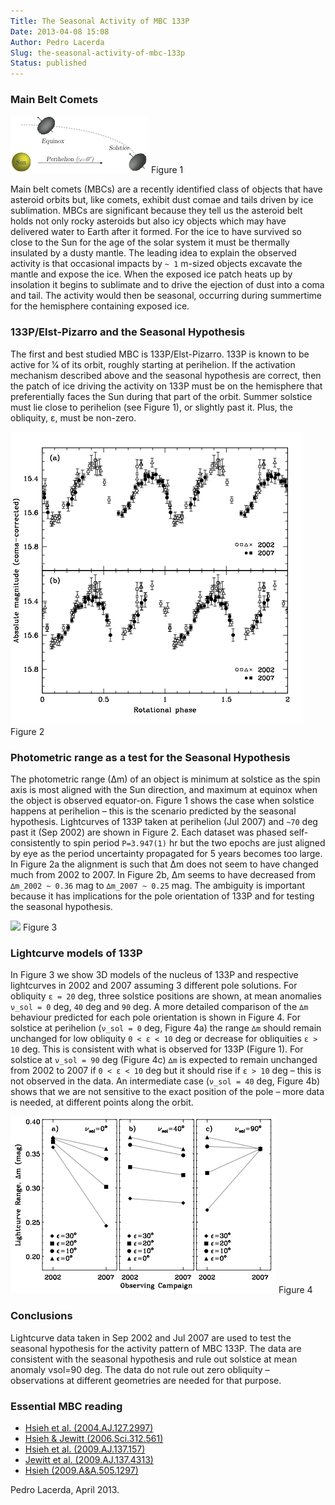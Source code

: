 ```yaml
---
Title: The Seasonal Activity of MBC 133P
Date: 2013-04-08 15:08
Author: Pedro Lacerda
Slug: the-seasonal-activity-of-mbc-133p
Status: published
---
```


### Main Belt Comets

![](figs/2013/04/2f318.png) Figure 1

Main belt comets (MBCs) are a recently identified class of objects that have asteroid orbits but, like comets, exhibit dust comae and tails driven by ice sublimation. MBCs are significant because they tell us the asteroid belt holds not only rocky asteroids but also icy objects which may have delivered water to Earth after it formed. For the ice to have survived so close to the Sun for the age of the solar system it must be thermally insulated by a dusty mantle. The leading idea to explain the observed activity is that occasional impacts by `~ 1` m-sized objects excavate the mantle and expose the ice. When the exposed ice patch heats up by insolation it begins to sublimate and to drive the ejection of dust into a coma and tail. The activity would then be seasonal, occurring during summertime for the hemisphere containing exposed ice.

### 133P/Elst-Pizarro and the Seasonal Hypothesis

The first and best studied MBC is 133P/Elst-Pizarro. 133P is known to be active for 1⁄4 of its orbit, roughly starting at perihelion. If the activation mechanism described above and the seasonal hypothesis are correct, then the patch of ice driving the activity on 133P must be on the hemisphere that preferentially faces the Sun during that part of the orbit. Summer solstice must lie close to perihelion (see Figure 1), or slightly past it. Plus, the obliquity, ε, must be non-zero.

![](figs/2013/04/e42e4.png?w=400) Figure 2

### Photometric range as a test for the Seasonal Hypothesis

The photometric range (∆m) of an object is minimum at solstice as the spin axis is most aligned with the Sun direction, and maximum at equinox when the object is observed equator-on. Figure 1 shows the case when solstice happens at perihelion – this is the scenario predicted by the seasonal hypothesis. Lightcurves of 133P taken at perihelion (Jul 2007) and `~70` deg past it (Sep 2002) are shown in Figure 2. Each dataset was phased self-consistently to spin period `P=3.947(1)` hr but the two epochs are just aligned by eye as the period uncertainty propagated for 5 years becomes too large. In Figure 2a the alignment is such that ∆m does not seem to have changed much from 2002 to 2007. In Figure 2b, ∆m seems to have decreased from `∆m_2002 ~ 0.36` mag to `∆m_2007 ~ 0.25` mag. The ambiguity is important because it has implications for the pole orientation of 133P and for testing the seasonal hypothesis.

![](http://lacerdapedro.files.wordpress.com/2013/04/eaef3.png?w=321) Figure 3

### Lightcurve models of 133P

In Figure 3 we show 3D models of the nucleus of 133P and respective lightcurves in 2002 and 2007 assuming 3 different pole solutions. For obliquity `ε = 20` deg, three solstice positions are shown, at mean anomalies `ν_sol = 0` deg, `40` deg and `90` deg. A more detailed comparison of the `∆m` behaviour predicted for each pole orientation is shown in Figure 4. For solstice at perihelion (`ν_sol = 0` deg, Figure 4a) the range `∆m` should remain unchanged for low obliquity `0 < ε < 10` deg or decrease for obliquities `ε > 10` deg. This is consistent with what is observed for 133P (Figure 1). For solstice at `ν_sol = 90` deg (Figure 4c) `∆m` is expected to remain unchanged from 2002 to 2007 if `0 < ε < 10` deg but it should rise if `ε > 10` deg – this is not observed in the data. An intermediate case (`ν_sol = 40` deg, Figure 4b) shows that we are not sensitive to the exact position of the pole – more data is needed, at different points along the orbit.

![](figs/2013/04/665c3.png?w=400) Figure 4

### Conclusions

Lightcurve data taken in Sep 2002 and Jul 2007 are used to test the seasonal hypothesis for the activity pattern of MBC 133P. The data are consistent with the seasonal hypothesis and rule out solstice at mean anomaly νsol=90 deg. The data do not rule out zero obliquity – observations at different geometries are needed for that purpose.

### Essential MBC reading

-   [Hsieh et al. (2004.AJ.127.2997)](https://ui.adsabs.harvard.edu/abs/2004AJ....127.2997H/abstract)
-   [Hsieh & Jewitt (2006.Sci.312.561)](https://ui.adsabs.harvard.edu/abs/2006Sci...312..561H/abstract)
-   [Hsieh et al. (2009.AJ.137.157)](https://ui.adsabs.harvard.edu/abs/2009AJ....137..157H/abstract)
-   [Jewitt et al. (2009.AJ.137.4313)](https://ui.adsabs.harvard.edu/abs/2009AJ....137.4313J/abstract)
-   [Hsieh (2009.A&A.505.1297)](https://ui.adsabs.harvard.edu/abs/2009A%26A...505.1297H/abstract)

Pedro Lacerda, April 2013.